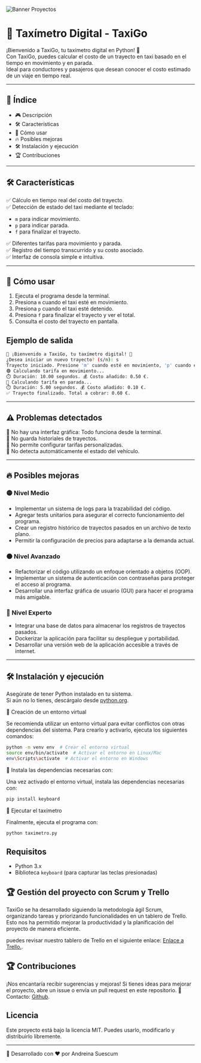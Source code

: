 ![Banner Proyectos](https://github.com/user-attachments/assets/bc6e34f7-4031-43dd-8cfc-805c935ba3c4)

# 🚖 Taxímetro Digital - TaxiGo

¡Bienvenido a TaxiGo, tu taxímetro digital en Python! 🚖  
Con TaxiGo, puedes calcular el costo de un trayecto en taxi basado en el tiempo en movimiento y en parada.  
Ideal para conductores y pasajeros que desean conocer el costo estimado de un viaje en tiempo real.

---

## 📖 Índice  
- 🎮 Descripción 
- 🛠 Características 
- 📌 Cómo usar    
- 🔥 Posibles mejoras  
- 🛠 Instalación y ejecución 
- 🏆 Contribuciones  

---

## 🛠 Características  

✅ Cálculo en tiempo real del costo del trayecto.  
✅ Detección de estado del taxi mediante el teclado:  

- `m` para indicar movimiento.  
- `p` para indicar parada.  
- `f` para finalizar el trayecto.  

✅ Diferentes tarifas para movimiento y parada.  
✅ Registro del tiempo transcurrido y su costo asociado.  
✅ Interfaz de consola simple e intuitiva.  

---

## 📌 Cómo usar  

1. Ejecuta el programa desde la terminal.  
2. Presiona `m` cuando el taxi esté en movimiento.  
3. Presiona `p` cuando el taxi esté detenido.  
4. Presiona `f` para finalizar el trayecto y ver el total.  
5. Consulta el costo del trayecto en pantalla.  

## Ejemplo de salida
```bash
🚖 ¡Bienvenido a TaxiGo, tu taxímetro digital! 🚖
¿Desea iniciar un nuevo trayecto? (s/n): s
Trayecto iniciado. Presione 'm' cuando esté en movimiento, 'p' cuando esté parado y 'f' para finalizar el trayecto.
🟢 Calculando tarifa en movimiento...
⏱️ Duración: 10.00 segundos. 💰 Costo añadido: 0.50 €.
🔴 Calculando tarifa en parada...
⏱️ Duración: 5.00 segundos. 💰 Costo añadido: 0.10 €.
✅ Trayecto finalizado. Total a cobrar: 0.60 €.
```
---

## ⚠️ Problemas detectados  

🔹 No hay una interfaz gráfica: Todo funciona desde la terminal.  
🔹 No guarda historiales de trayectos.  
🔹 No permite configurar tarifas personalizadas.  
🔹 No detecta automáticamente el estado del vehículo.  

---

## 🔥 Posibles mejoras  

### 🟡 Nivel Medio  
- Implementar un sistema de logs para la trazabilidad del código.  
- Agregar tests unitarios para asegurar el correcto funcionamiento del programa.  
- Crear un registro histórico de trayectos pasados en un archivo de texto plano.  
- Permitir la configuración de precios para adaptarse a la demanda actual.  

### 🟠 Nivel Avanzado  
- Refactorizar el código utilizando un enfoque orientado a objetos (OOP).  
- Implementar un sistema de autenticación con contraseñas para proteger el acceso al programa.  
- Desarrollar una interfaz gráfica de usuario (GUI) para hacer el programa más amigable.  

### 🔴 Nivel Experto  
- Integrar una base de datos para almacenar los registros de trayectos pasados.  
- Dockerizar la aplicación para facilitar su despliegue y portabilidad.  
- Desarrollar una versión web de la aplicación accesible a través de internet.  

---

## 🛠 Instalación y ejecución  

Asegúrate de tener Python instalado en tu sistema.  
Si aún no lo tienes, descárgalo desde [python.org](https://www.python.org/downloads/).  

🔹 Creación de un entorno virtual

Se recomienda utilizar un entorno virtual para evitar conflictos con otras dependencias del sistema. Para crearlo y activarlo, ejecuta los siguientes comandos:

```sh
python -m venv env  # Crear el entorno virtual
source env/bin/activate  # Activar el entorno en Linux/Mac
env\Scripts\activate  # Activar el entorno en Windows
```

🔹 Instala las dependencias necesarias con:

Una vez activado el entorno virtual, instala las dependencias necesarias con:
```sh
pip install keyboard
```
🔹 Ejecutar el taxímetro

Finalmente, ejecuta el programa con:
```sh
python taximetro.py
```
## Requisitos
- Python 3.x
- Biblioteca `keyboard` (para capturar las teclas presionadas)

##  🏆 Gestión del proyecto con Scrum y Trello

TaxiGo se ha desarrollado siguiendo la metodología ágil Scrum, organizando tareas  y priorizando funcionalidades en un tablero de Trello. Esto nos ha permitido mejorar la productividad y la planificación del proyecto de manera eficiente. 

puedes revisar nuestro tablero de Trello en el siguiente enlace: [Enlace a Trello.](https://trello.com/invite/b/67a49c6dab53358e1ee7c410/ATTI91c91593a091a5dcda5cdc1f9da5181bAFCFE49C/taxigo-andreina-suescum). 

## 🏆 Contribuciones
¡Nos encantaría recibir sugerencias y mejoras! Si tienes ideas para mejorar el proyecto, abre un issue o envía un pull request en este repositorio.
📩 Contacto: [Github](https://github.com/mariasuescum). 


## Licencia
Este proyecto está bajo la licencia MIT. Puedes usarlo, modificarlo y distribuirlo libremente.

---
🚀 Desarrollado con ❤️ por Andreina Suescum

